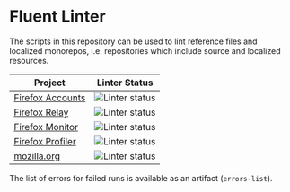 # Fluent Linter

The scripts in this repository can be used to lint reference files and
localized monorepos, i.e. repositories which include source and localized
resources.

| Project | Linter Status |
|---------|---------------|
|[Firefox Accounts](https://github.com/flodolo/fluent-linter/actions/workflows/fxa.yaml)|![Linter status](https://github.com/flodolo/fluent-linter/workflows/FxA/badge.svg)
|[Firefox Relay](https://github.com/flodolo/fluent-linter/actions/workflows/relay.yaml)|![Linter status](https://github.com/flodolo/fluent-linter/workflows/Relay/badge.svg)
|[Firefox Monitor](https://github.com/flodolo/fluent-linter/actions/workflows/monitor.yaml)|![Linter status](https://github.com/flodolo/fluent-linter/workflows/Monitor/badge.svg)
|[Firefox Profiler](https://github.com/flodolo/fluent-linter/actions/workflows/profiler.yaml)|![Linter status](https://github.com/flodolo/fluent-linter/workflows/Profiler/badge.svg)
|[mozilla.org](https://github.com/flodolo/fluent-linter/actions/workflows/mozorg.yaml)|![Linter status](https://github.com/flodolo/fluent-linter/workflows/MozOrg/badge.svg)

The list of errors for failed runs is available as an artifact (`errors-list`).
